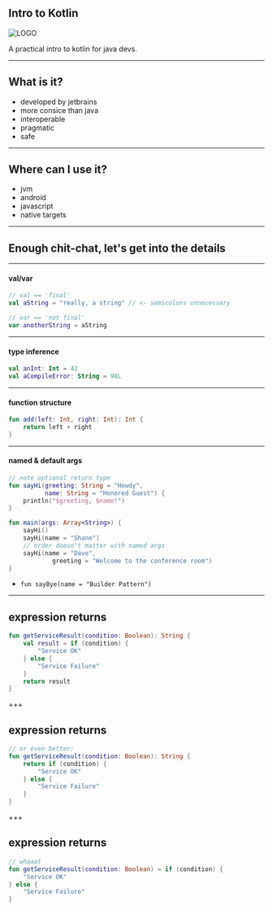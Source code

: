
## Intro to Kotlin

![LOGO](https://kotlinlang.org/assets/images/open-graph/kotlin_250x250.png)

A practical intro to kotlin for java devs.

---

## What is it?

- developed by jetbrains
- more consice than java
- interoperable
- pragmatic
- safe

---

## Where can I use it?

- jvm
- android
- javascript
- native targets

---

## Enough chit-chat, let's get into the details

---

#### val/var

```kotlin
// val == 'final'
val aString = "really, a string" // <- semicolons unnecessary

// var == 'not final'
var anotherString = aString
```

---

#### type inference

```kotlin
val anInt: Int = 42
val aCompileError: String = 98L
```

---

#### function structure

```kotlin
fun add(left: Int, right: Int): Int {
    return left + right
}
```

---

#### named & default args

```kotlin
// note optional return type
fun sayHi(greeting: String = "Howdy",
          name: String = "Honored Guest") {
    println("$greeting, $name!")
}

fun main(args: Array<String>) {
    sayHi()
    sayHi(name = "Shane")
    // order doesn't matter with named args
    sayHi(name = "Dave",
            greeting = "Welcome to the conference room")
}
```

- `fun sayBye(name = "Builder Pattern")`      <!-- .element: class="fragment" -->

---

## expression returns

```kotlin
fun getServiceResult(condition: Boolean): String {
    val result = if (condition) {
        "Service OK"
    } else {
        "Service Failure"
    }
    return result
}
```

+++

## expression returns

```kotlin
// or even better:
fun getServiceResult(condition: Boolean): String {
    return if (condition) {
        "Service OK"
    } else {
        "Service Failure"
    }
}
```

+++

## expression returns

```kotlin
// whaaat
fun getServiceResult(condition: Boolean) = if (condition) {
    "Service OK"
} else {
    "Service Failure"
}
```
